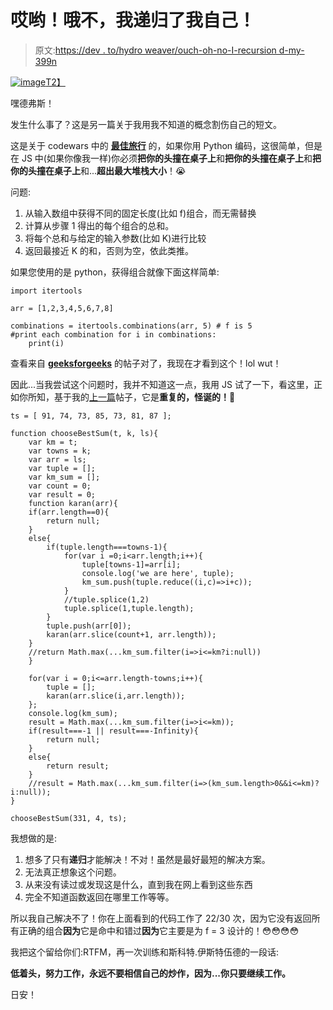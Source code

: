 # 哎哟！哦不，我递归了我自己！

> 原文:[https://dev . to/hydro weaver/ouch-oh-no-I-recursion d-my-399n](https://dev.to/hydroweaver/ouch-oh-no-i-recursiond-myself-399n)

[![image](../Images/297fd692a1e5a82455ae7b4c22a744da.png)T2】](https://res.cloudinary.com/practicaldev/image/fetch/s--3sZa1757--/c_limit%2Cf_auto%2Cfl_progressive%2Cq_auto%2Cw_880/https://c1.staticflickr.com/3/2041/2361164281_cea03b0faa_z.jpg)

嘿德弗斯！

发生什么事了？这是另一篇关于我用我不知道的概念割伤自己的短文。

这是关于 codewars 中的 [**最佳旅行**](https://www.codewars.com/kata/55e7280b40e1c4a06d0000aa/train/javascript) 的，如果你用 Python 编码，这很简单，但是在 JS 中(如果你像我一样)你必须**把你的头撞在桌子上**和**把你的头撞在桌子上**和**把你的头撞在桌子上**和...**超出最大堆栈大小**！😭

问题:

1.  从输入数组中获得不同的固定长度(比如 f)组合，而无需替换
2.  计算从步骤 1 得出的每个组合的总和。
3.  将每个总和与给定的输入参数(比如 K)进行比较
4.  返回最接近 K 的和，否则为空，依此类推。

如果您使用的是 python，获得组合就像下面这样简单:

```
import itertools

arr = [1,2,3,4,5,6,7,8]

combinations = itertools.combinations(arr, 5) # f is 5 
#print each combination for i in combinations:
    print(i) 
```

查看来自 [**geeksforgeeks**](https://www.geeksforgeeks.org/itertools-combinations-module-python-print-possible-combinations/) 的帖子对了，我现在才看到这个！lol wut！

因此...当我尝试这个问题时，我并不知道这一点，我用 JS 试了一下，看这里，正如你所知，基于我的[上一篇](https://dev.to/hydroweaver/clean-code-and-why-im-behind--4hk5)帖子，它是**重复的，怪诞的！**😬

```
ts = [ 91, 74, 73, 85, 73, 81, 87 ];

function chooseBestSum(t, k, ls){
    var km = t;
    var towns = k;
    var arr = ls;
    var tuple = [];
    var km_sum = [];
    var count = 0;
    var result = 0;
    function karan(arr){
    if(arr.length==0){
        return null;
    }
    else{
        if(tuple.length===towns-1){
            for(var i =0;i<arr.length;i++){
                tuple[towns-1]=arr[i];
                console.log('we are here', tuple);
                km_sum.push(tuple.reduce((i,c)=>i+c));
            }
            //tuple.splice(1,2)
            tuple.splice(1,tuple.length);
        }
        tuple.push(arr[0]);
        karan(arr.slice(count+1, arr.length));
    }
    //return Math.max(...km_sum.filter(i=>i<=km?i:null))
    }

    for(var i = 0;i<=arr.length-towns;i++){
        tuple = [];
        karan(arr.slice(i,arr.length));
    };
    console.log(km_sum);
    result = Math.max(...km_sum.filter(i=>i<=km)); 
    if(result===-1 || result===-Infinity){
        return null;
    }
    else{
        return result;
    }
    //result = Math.max(...km_sum.filter(i=>(km_sum.length>0&&i<=km)?i:null));
}

chooseBestSum(331, 4, ts); 
```

我想做的是:

1.  想多了只有**递归**才能解决！不对！虽然是最好最短的解决方案。
2.  无法真正想象这个问题。
3.  从来没有读过或发现这是什么，直到我在网上看到这些东西
4.  完全不知道函数返回在哪里工作等等。

所以我自己解决不了！你在上面看到的代码工作了 22/30 次，因为它没有返回所有正确的组合**因为**它是命中和错过**因为**它主要是为 f = 3 设计的！😳😳😳😳

我把这个留给你们:RTFM，再一次训练和斯科特.伊斯特伍德的一段话:

**低着头，努力工作，永远不要相信自己的炒作，因为...你只要继续工作。**

日安！